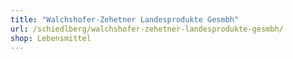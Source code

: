 ```yaml
---
title: "Walchshofer-Zehetner Landesprodukte Gesmbh"
url: /schiedlberg/walchshofer-zehetner-landesprodukte-gesmbh/
shop: Lebensmittel
---
```


